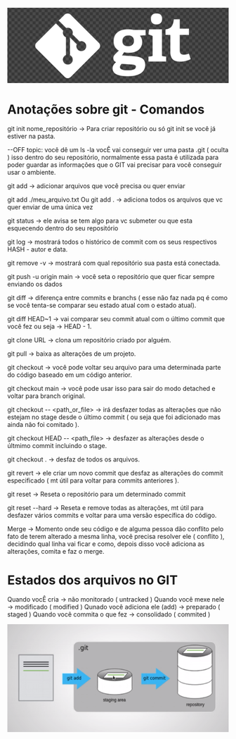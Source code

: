 !["Logo git"](./logo_git.png)
# Anotações sobre git - Comandos

git init nome_repositório -> Para criar repositório ou só git init se você já estiver na pasta.

--OFF topic: você dê um ls -la vocÊ vai conseguir ver uma pasta .git ( oculta ) isso dentro do seu repositório, normalmente essa pasta é 
utilizada para poder guardar as informações que o GIT vai precisar para você conseguir usar o ambiente.

git add -> adicionar arquivos que você precisa ou quer enviar

git add ./meu_arquivo.txt Ou git add . -> adiciona todos os arquivos que vc quer enviar de uma única vez

git status -> ele avisa se tem algo para vc submeter ou que esta esquecendo dentro do seu repositório

git log -> mostrará todos o histórico de commit com os seus respectivos HASH - autor e data.

git remove -v -> mostrará com qual repositório sua pasta está conectada.

git push -u origin main -> você seta o repositório que quer ficar sempre enviando os dados 

git diff -> diferença entre commits e branchs ( esse não faz nada pq é como se você tenta-se comparar seu estado atual com o estado atual).

git diff HEAD~1 -> vai comparar seu commit atual com o último commit que você fez ou seja -> HEAD - 1. 

git clone URL -> clona um repositório criado por alguém.

git pull -> baixa as alterações de um projeto.

git checkout <commit> <file> ->  você pode voltar seu arquivo para uma determinada parte do código baseado em um código anterior.

git checkout main -> você pode usar isso para sair do modo detached e voltar para branch original.

git checkout -- <path_or_file> -> irá desfazer todas as alterações que não estejam no stage desde o último commit ( ou seja que foi adicionado
mas ainda não foi comitado ).

git checkout HEAD -- <path_file> -> desfazer as alterações desde o últmimo commit incluindo o stage.

git checkout . -> desfaz de todos os arquivos.

git revert <commit> -> ele criar um novo commit que desfaz as alterações do commit especificado ( mt útil para voltar para commits anteriores ).

git reset <commit> -> Reseta o repositório para um determinado commit

git reset --hard <commit> -> Reseta e remove todas as alterações, mt útil para desfazer vários commits e voltar para uma versão 
específica do código.

Merge -> Momento onde seu código e de alguma pessoa dão conflito pelo fato de terem alterado a mesma linha, você precisa resolver ele ( conflito ), decidindo qual linha vai ficar e como, depois disso você adiciona as alterações, comita e faz o merge.
# Estados dos arquivos no GIT

Quando vocÊ cria -> não monitorado ( untracked )
Quando você mexe nele -> modificado ( modified )
Qunado você adiciona ele (add) -> preparado ( staged )
Quando você commita o que fez -> consolidado ( commited ) 

![Work flow state](./work_flow_state.png)

